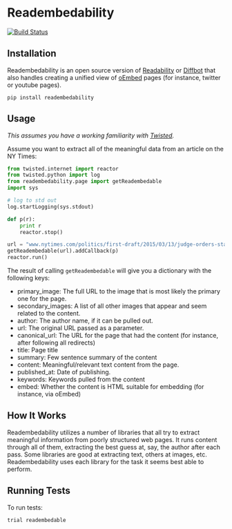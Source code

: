 # Readembedability
[![Build Status](https://secure.travis-ci.org/bmuller/readembedability.png?branch=master)](https://travis-ci.org/bmuller/readembedability)

## Installation
Readembedability is an open source version of [Readability](https://readability.com/) or [Diffbot](https://www.diffbot.com/) that also handles creating a unified view of [oEmbed](http://www.oembed.com/) pages (for instance, twitter or youtube pages).

```
pip install readembedability
```

## Usage
*This assumes you have a working familiarity with [Twisted](https://twistedmatrix.com).*

Assume you want to extract all of the meaningful data from an article on the NY Times:

```python
from twisted.internet import reactor
from twisted.python import log
from readembedability.page import getReadembedable
import sys

# log to std out
log.startLogging(sys.stdout)

def p(r):
    print r
    reactor.stop()

url = "www.nytimes.com/politics/first-draft/2015/03/13/judge-orders-state-dept-to-release-records-from-clinton-trips/"
getReadembedable(url).addCallback(p)
reactor.run()
```

The result of calling `getReadembedable` will give you a dictionary with the following keys:
 * primary_image: The full URL to the image that is most likely the primary one for the page.
 * secondary_images: A list of all other images that appear and seem related to the content.
 * author: The author name, if it can be pulled out.
 * url: The original URL passed as a parameter.
 * canonical_url: The URL for the page that had the content (for instance, after following all redirects) 
 * title: Page title
 * summary: Few sentence summary of the content
 * content: Meaningful/relevant text content from the page.
 * published_at: Date of publishing.
 * keywords: Keywords pulled from the content
 * embed: Whether the content is HTML suitable for embedding (for instance, via oEmbed)

## How It Works
Readembedability utilizes a number of libraries that all try to extract meaningful information from poorly structured web pages.  It runs content through all of them, extracting the best guess at, say, the author after each pass.  Some libraries are good at extracting text, others at images, etc.  Readembedability uses each library for the task it seems best able to perform.

## Running Tests
To run tests:

```
trial readembedable
```
